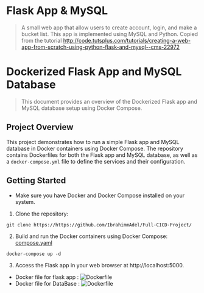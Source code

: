 # Flask App & MySQL
> A small web app that allow users to create account, login, and make a bucket list.
> This app is implemented using MySQL and Python. Copied from the tutorial http://code.tutsplus.com/tutorials/creating-a-web-app-from-scratch-using-python-flask-and-mysql--cms-22972

# Dockerized Flask App and MySQL Database
> This document provides an overview of the Dockerized Flask app and MySQL database setup using Docker Compose.

## Project Overview

This project demonstrates how to run a simple Flask app and MySQL database in Docker containers using Docker Compose. The repository contains Dockerfiles for both the Flask app and MySQL database, as well as a `docker-compose.yml` file to define the services and their configuration.

## Getting Started
- Make sure you have Docker and Docker Compose installed on your system.

1. Clone the repository:

```
git clone https://https://github.com/IbrahimmAdel/Full-CICD-Project/
```

2. Build and run the Docker containers using Docker Compose:  [compose.yaml](https://github.com/IbrahimmAdel/Full-CICD-Project/blob/master/Docker/compose.yaml)
```
docker-compose up -d
```
3. Access the Flask app in your web browser at http://localhost:5000.


- Docker file for flask app : ![Dockerfile](https://github.com/IbrahimmAdel/Full-CICD-Project/blob/master/Docker/FlaskApp/Dockerfile)
- Docker file for DataBase : ![Dockerfile](https://github.com/IbrahimmAdel/Full-CICD-Project/blob/master/Docker/MySQL_DB/Dockerfile)



